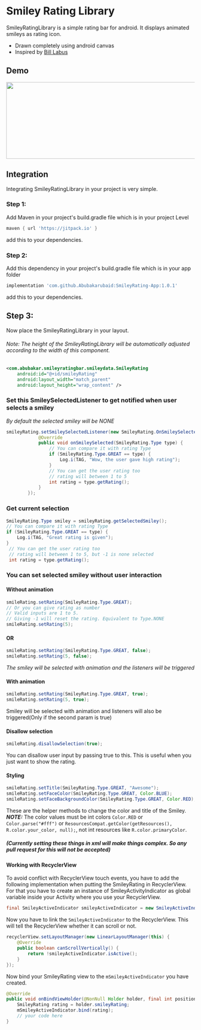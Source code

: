 # Smiley Rating Library
SmileyRatingLibrary is a simple rating bar for android. It displays animated smileys as rating icon.
  - Drawn completely using android canvas
  - Inspired by [Bill Labus](https://dribbble.com/shots/2790473-Feedback)

## Demo

 <img src="https://github.com/Abubakarubaid/SmileyRating-App/tree/main/app/src/main/assets/demo.gif" alt="" width="575" height="205" />

## Integration
Integrating SmileyRatingLibrary in your project is very simple.
### Step 1:
Add Maven in your project's build.gradle file which is in your project Level
```groovy
maven { url 'https://jitpack.io' }
```
add this to your dependencies.
### Step 2:
Add this dependency in your project's build.gradle file which is in your app folder
```groovy
implementation 'com.github.Abubakarubaid:SmileyRating-App:1.0.1'
```
add this to your dependencies.
## Step 3:
Now place the SmileyRatingLibrary in your layout.
###### *Note: The height of the SmileyRatingLibrary will be automatically adjusted according to the width of this component.*
```xml
<com.abubakar.smileyratingbar.smileydata.SmileyRating
    android:id="@+id/smileyRating"
    android:layout_width="match_parent"
    android:layout_height="wrap_content" />
```
### Set this SmileySelectedListener to get notified when user selects a smiley
*By default the selected smiley will be NONE*
```java
smileyRating.setSmileySelectedListener(new SmileyRating.OnSmileySelectedListener() {
            @Override
            public void onSmileySelected(SmileyRating.Type type) {
                // You can compare it with rating Type
                if (SmileyRating.Type.GREAT == type) {
                    Log.i(TAG, "Wow, the user gave high rating");
                }
                // You can get the user rating too
                // rating will between 1 to 5
                int rating = type.getRating();
            }
        });
 ```

### Get current selection
```java
SmileyRating.Type smiley = smileyRating.getSelectedSmiley();
// You can compare it with rating Type
if (SmileyRating.Type.GREAT == type) {
    Log.i(TAG, "Great rating is given");
}
 // You can get the user rating too
 // rating will between 1 to 5, but -1 is none selected
 int rating = type.getRating();
 ```

### You can set selected smiley without user interaction
#### Without animation
```java
smileRating.setRating(SmileyRating.Type.GREAT);
// Or you can give rating as number
// Valid inputs are 1 to 5.
// Giving -1 will reset the rating. Equivalent to Type.NONE
smileRating.setRating(5);
```
#### OR
```java
smileRating.setRating(SmileyRating.Type.GREAT, false);
smileRating.setRating(5, false);
```
*The smiley will be selected with animation and the listeners will be triggered*
#### With animation
```java
smileRating.setRating(SmileyRating.Type.GREAT, true);
smileRating.setRating(5, true);
```
Smiley will be selected with animation and listeners will also be triggered(Only if the second param is true)

#### Disallow selection
```java
smileRating.disallowSelection(true);
```

You can disallow user input by passing true to this. This is useful when you just want to show the rating.

#### Styling
```java
smileRating.setTitle(SmileyRating.Type.GREAT, "Awesome");
smileRating.setFaceColor(SmileyRating.Type.GREAT, Color.BLUE);
smileRating.setFaceBackgroundColor(SmileyRating.Type.GREAT, Color.RED);
```

These are the helper methods to change the color and title of the Smiley.
**_NOTE:_**  The color values must be int colors ```Color.RED``` or ```Color.parse("#fff")``` or ```ResourcesCompat.getColor(getResources(), R.color.your_color, null);```, not int resources like ```R.color.primaryColor```.
##### (Currently setting these things in xml will make things complex. So any pull request for this will not be accepted)

#### Working with RecyclerView
To avoid conflict with RecyclerView touch events, you have to add the following implementation when putting the SmileyRating in RecyclerView.
For that you have to create an instance of SmileyActivityIndicator as global variable inside your Activity where you use your RecyclerView.

```java
final SmileyActiveIndicator smileyActiveIndicator = new SmileyActiveIndicator();
```

Now you have to link the ```SmileyActiveIndicator``` to the RecyclerView. This will tell the RecyclerView whether it can scroll or not.

```java
recyclerView.setLayoutManager(new LinearLayoutManager(this) {
    @Override
    public boolean canScrollVertically() {
        return !smileyActiveIndicator.isActive();
    }
});
```
Now bind your SmileyRating view to the ```mSmileyActiveIndicator``` you have created.

```java
@Override
public void onBindViewHolder(@NonNull Holder holder, final int position) {
    SmileyRating rating = holder.smileyRating;
    mSmileyActiveIndicator.bind(rating);
    // your code here
}
```
